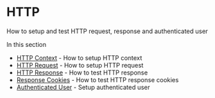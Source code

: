 # HTTP

How to setup and test HTTP request, response and authenticated user

<span class="article-contents">In this section</span>
 - [HTTP Context](/guide/httpcontext.html) - How to setup HTTP context
 - [HTTP Request](/guide/httprequest.html) - How to setup HTTP request
 - [HTTP Response](/guide/httpresponse.html) - How to test HTTP response
 - [Response Cookies](/guide/cookies.html) - How to test HTTP response cookies
 - [Authenticated User](/guide/authenticateduser.html) - Setup authenticated user


